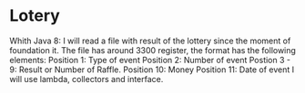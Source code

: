 # Lotery
Whith Java 8:  I will read a file with result of the lottery since the moment of foundation it. The file has around 3300 register, the format has the following elements:  Position 1: Type of event Position 2: Number of event Postion 3 - 9: Result or Number of Raffle. Position 10: Money Position 11: Date of event   I will use lambda, collectors and interface.
